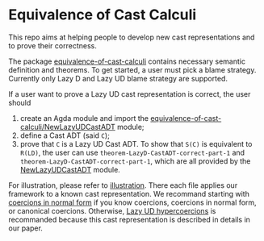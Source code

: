 # Equivalence of Cast Calculi

This repo aims at helping people to develop new cast representations and to prove their correctness.

The package [equivalence-of-cast-calculi](./equivalence-of-cast-calculi) contains necessary semantic definition and theorems.
To get started, a user must pick a blame strategy. Currently only Lazy D and Lazy UD blame strategy are supported.

If a user want to prove a Lazy UD cast representation is correct, the user should
1. create an Agda module and import the [equivalence-of-cast-calculi/NewLazyUDCastADT](./equivalence-of-cast-calculi/NewLazyUDCastADT) module;
2. define a Cast ADT (said `C`);
3. prove that `C` is a Lazy UD Cast ADT.
To show that `S(C)` is equivalent to `R(LD)`, the user can use `theorem-LazyD-CastADT-correct-part-1` and `theorem-LazyD-CastADT-correct-part-1`, which
are all provided by the [NewLazyUDCastADT](./equivalence-of-cast-calculi/NewLazyUDCastADT) module.

For illustration, please refer to [illustration](./illustration). There each file applies our framework to a known cast representation.
We recommand starting with [coercions in normal form](./illustration/LazyUDCoercionsInNormalForm.agda) if you know coercions, coercions in normal form, or canonical coercions.
Otherwise, [Lazy UD hypercoercions](illustration/LazyUDHypercoercions.agda) is recommanded because 
this cast representation is described in details in our paper.
